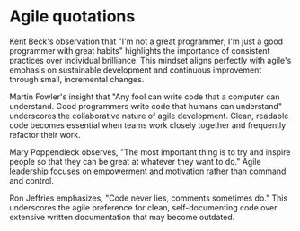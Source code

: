 # Agile quotations

Kent Beck's observation that "I'm not a great programmer; I'm just a good programmer with great habits" highlights the importance of consistent practices over individual brilliance. This mindset aligns perfectly with agile's emphasis on sustainable development and continuous improvement through small, incremental changes.

Martin Fowler's insight that "Any fool can write code that a computer can understand. Good programmers write code that humans can understand" underscores the collaborative nature of agile development. Clean, readable code becomes essential when teams work closely together and frequently refactor their work.

Mary Poppendieck observes, "The most important thing is to try and inspire people so that they can be great at whatever they want to do." Agile leadership focuses on empowerment and motivation rather than command and control.

Ron Jeffries emphasizes, "Code never lies, comments sometimes do." This underscores the agile preference for clean, self-documenting code over extensive written documentation that may become outdated.
